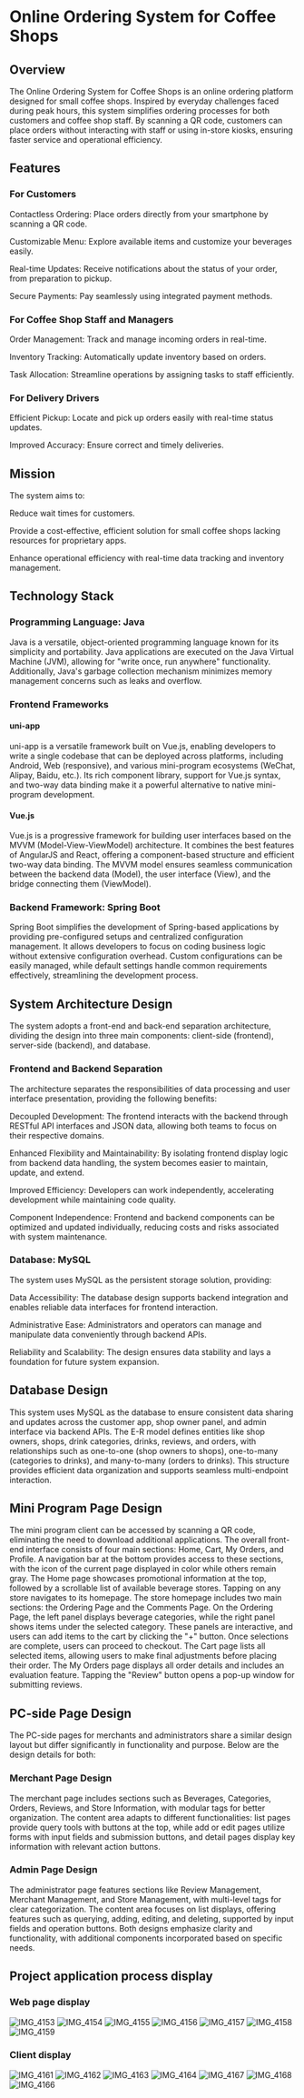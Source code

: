 # Online Ordering System for Coffee Shops
## Overview
The Online Ordering System for Coffee Shops is an online ordering platform designed for small coffee shops. Inspired by everyday challenges faced during peak hours, this system simplifies ordering processes for both customers and coffee shop staff. By scanning a QR code, customers can place orders without interacting with staff or using in-store kiosks, ensuring faster service and operational efficiency.
## Features
### For Customers
Contactless Ordering: Place orders directly from your smartphone by scanning a QR code.

Customizable Menu: Explore available items and customize your beverages easily.

Real-time Updates: Receive notifications about the status of your order, from preparation to pickup.

Secure Payments: Pay seamlessly using integrated payment methods.

### For Coffee Shop Staff and Managers
Order Management: Track and manage incoming orders in real-time.

Inventory Tracking: Automatically update inventory based on orders.

Task Allocation: Streamline operations by assigning tasks to staff efficiently.

### For Delivery Drivers
Efficient Pickup: Locate and pick up orders easily with real-time status updates.

Improved Accuracy: Ensure correct and timely deliveries.
## Mission
The system aims to:

Reduce wait times for customers.

Provide a cost-effective, efficient solution for small coffee shops lacking resources for proprietary apps.

Enhance operational efficiency with real-time data tracking and inventory management.
## Technology Stack
### Programming Language: Java
Java is a versatile, object-oriented programming language known for its simplicity and portability. Java applications are executed on the Java Virtual Machine (JVM), allowing for "write once, run anywhere" functionality. Additionally, Java's garbage collection mechanism minimizes memory management concerns such as leaks and overflow.
### Frontend Frameworks
#### uni-app
uni-app is a versatile framework built on Vue.js, enabling developers to write a single codebase that can be deployed across platforms, including Android, Web (responsive), and various mini-program ecosystems (WeChat, Alipay, Baidu, etc.). Its rich component library, support for Vue.js syntax, and two-way data binding make it a powerful alternative to native mini-program development.
#### Vue.js
Vue.js is a progressive framework for building user interfaces based on the MVVM (Model-View-ViewModel) architecture. It combines the best features of AngularJS and React, offering a component-based structure and efficient two-way data binding. The MVVM model ensures seamless communication between the backend data (Model), the user interface (View), and the bridge connecting them (ViewModel).
### Backend Framework: Spring Boot
Spring Boot simplifies the development of Spring-based applications by providing pre-configured setups and centralized configuration management. It allows developers to focus on coding business logic without extensive configuration overhead. Custom configurations can be easily managed, while default settings handle common requirements effectively, streamlining the development process.
## System Architecture Design
The system adopts a front-end and back-end separation architecture, dividing the design into three main components: client-side (frontend), server-side (backend), and database. 
### Frontend and Backend Separation
The architecture separates the responsibilities of data processing and user interface presentation, providing the following benefits:

Decoupled Development: The frontend interacts with the backend through RESTful API interfaces and JSON data, allowing both teams to focus on their respective domains.

Enhanced Flexibility and Maintainability: By isolating frontend display logic from backend data handling, the system becomes easier to maintain, update, and extend.

Improved Efficiency: Developers can work independently, accelerating development while maintaining code quality.

Component Independence: Frontend and backend components can be optimized and updated individually, reducing costs and risks associated with system maintenance.
### Database: MySQL
The system uses MySQL as the persistent storage solution, providing:

Data Accessibility: The database design supports backend integration and enables reliable data interfaces for frontend interaction.

Administrative Ease: Administrators and operators can manage and manipulate data conveniently through backend APIs.

Reliability and Scalability: The design ensures data stability and lays a foundation for future system expansion.
## Database Design
This system uses MySQL as the database to ensure consistent data sharing and updates across the customer app, shop owner panel, and admin interface via backend APIs. The E-R model defines entities like shop owners, shops, drink categories, drinks, reviews, and orders, with relationships such as one-to-one (shop owners to shops), one-to-many (categories to drinks), and many-to-many (orders to drinks). This structure provides efficient data organization and supports seamless multi-endpoint interaction.
## Mini Program Page Design
The mini program client can be accessed by scanning a QR code, eliminating the need to download additional applications. The overall front-end interface consists of four main sections: Home, Cart, My Orders, and Profile. A navigation bar at the bottom provides access to these sections, with the icon of the current page displayed in color while others remain gray. The Home page showcases promotional information at the top, followed by a scrollable list of available beverage stores. Tapping on any store navigates to its homepage. The store homepage includes two main sections: the Ordering Page and the Comments Page. On the Ordering Page, the left panel displays beverage categories, while the right panel shows items under the selected category. These panels are interactive, and users can add items to the cart by clicking the "+" button. Once selections are complete, users can proceed to checkout. The Cart page lists all selected items, allowing users to make final adjustments before placing their order. The My Orders page displays all order details and includes an evaluation feature. Tapping the "Review" button opens a pop-up window for submitting reviews.
## PC-side Page Design
The PC-side pages for merchants and administrators share a similar design layout but differ significantly in functionality and purpose. Below are the design details for both:
### Merchant Page Design
The merchant page includes sections such as Beverages, Categories, Orders, Reviews, and Store Information, with modular tags for better organization. The content area adapts to different functionalities: list pages provide query tools with buttons at the top, while add or edit pages utilize forms with input fields and submission buttons, and detail pages display key information with relevant action buttons. 
### Admin Page Design
The administrator page features sections like Review Management, Merchant Management, and Store Management, with multi-level tags for clear categorization. The content area focuses on list displays, offering features such as querying, adding, editing, and deleting, supported by input fields and operation buttons. Both designs emphasize clarity and functionality, with additional components incorporated based on specific needs.
## Project application process display
### Web page display
![IMG_4153](https://github.com/user-attachments/assets/8cfe54a7-aa3e-401e-b27c-9478aa78a594)
![IMG_4154](https://github.com/user-attachments/assets/ead20bda-b1ed-4a53-be9f-216edb2c92f8)
![IMG_4155](https://github.com/user-attachments/assets/ce6233d3-eabe-452a-b837-f262ed44f3a3)
![IMG_4156](https://github.com/user-attachments/assets/f9d41b64-5de7-4e58-94b0-441d6fe874bd)
![IMG_4157](https://github.com/user-attachments/assets/16aaf207-b8ca-4d3f-98ad-06323940b3d5)
![IMG_4158](https://github.com/user-attachments/assets/77d11fce-d480-40d1-8691-f2522c0cc602)
![IMG_4159](https://github.com/user-attachments/assets/4169d118-57bb-49f9-82f8-5f31bcdf3361)
### Client display
![IMG_4161](https://github.com/user-attachments/assets/d2739cad-5210-4813-8fce-e1465e74e7d7)
![IMG_4162](https://github.com/user-attachments/assets/f2d4781f-7bc4-40c0-8468-da0140ac4b16)
![IMG_4163](https://github.com/user-attachments/assets/e46ea6e3-de3f-413b-9f53-343c505b6f3d)
![IMG_4164](https://github.com/user-attachments/assets/5a1d4fd0-0bcc-4ae7-8abe-62670d3b4bae)
![IMG_4167](https://github.com/user-attachments/assets/efa7357a-a6b1-4b52-a137-3d56b8fb2780)
![IMG_4168](https://github.com/user-attachments/assets/009bd715-4f67-47e2-a720-4d89abd1c7be)
![IMG_4166](https://github.com/user-attachments/assets/f315558b-a443-4f7e-83ab-8293f0515804)
